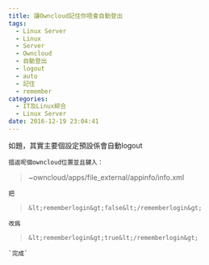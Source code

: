 ```yaml
---
title: 讓Owncloud記住你唔會自動登出
tags:
  - Linux Server
  - Linux
  - Server
  - Owncloud
  - 自動登出
  - logout
  - auto
  - 記住
  - remember
categories:
  - IT及Linux綜合
  - Linux Server
date: 2016-12-19 23:04:41
---
```


如題，其實主要個設定預設係會自動logout

	搵返呢個owncloud位置並且鍵入：

> ~owncloud/apps/file_external/appinfo/info.xml

	把

>>
> `&lt;rememberlogin&gt;false&lt;/rememberlogin&gt; `

	改爲

>>
> `&lt;rememberlogin&gt;true&lt;/rememberlogin&gt; `

	`完成`
